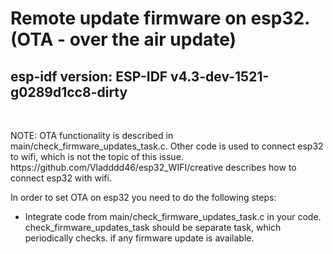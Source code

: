 <h1>Remote update firmware on esp32. (OTA - over the air update)</h1>
<h2>esp-idf version: ESP-IDF v4.3-dev-1521-g0289d1cc8-dirty</h2>
<br>
<p>NOTE: OTA functionality is described in main/check_firmware_updates_task.c. Other code is used to connect esp32 to wifi, which is not the topic of this issue.
https://github.com/Vladddd46/esp32_WIFI/creative describes how to connect esp32 with wifi.</p>


<p>In order to set OTA on esp32 you need to do the following steps:</p>
<ul>
<li> Integrate code from main/check_firmware_updates_task.c in your code. check_firmware_updates_task should be separate task, which periodically checks. if any firmware update is available.
</li>
</ul>